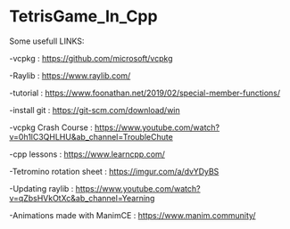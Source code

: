 # TetrisGame_In_Cpp

Some usefull LINKS:

-vcpkg : https://github.com/microsoft/vcpkg


-Raylib : https://www.raylib.com/


-tutorial : https://www.foonathan.net/2019/02/special-member-functions/


-install git : https://git-scm.com/download/win


-vcpkg Crash Course : https://www.youtube.com/watch?v=0h1lC3QHLHU&ab_channel=TroubleChute


-cpp lessons : https://www.learncpp.com/


-Tetromino rotation sheet : https://imgur.com/a/dvYDyBS


-Updating raylib : https://www.youtube.com/watch?v=qZbsHVkOtXc&ab_channel=Yearning


-Animations made with ManimCE : https://www.manim.community/


